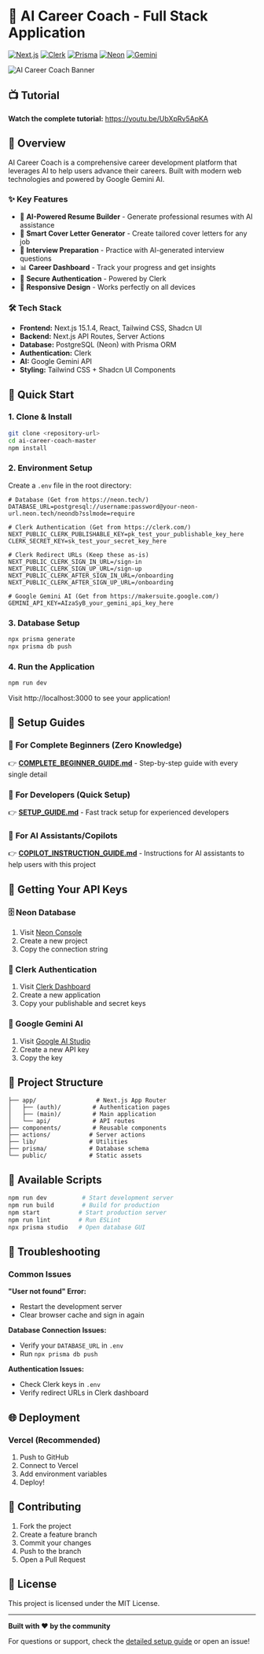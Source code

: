 # 🚀 AI Career Coach - Full Stack Application

[![Next.js](https://img.shields.io/badge/Next.js-15.1.4-black?style=for-the-badge&logo=next.js)](https://nextjs.org/)
[![Clerk](https://img.shields.io/badge/Clerk-Auth-6C47FF?style=for-the-badge&logo=clerk)](https://clerk.com/)
[![Prisma](https://img.shields.io/badge/Prisma-ORM-2D3748?style=for-the-badge&logo=prisma)](https://prisma.io/)
[![Neon](https://img.shields.io/badge/Neon-Database-00E599?style=for-the-badge&logo=postgresql)](https://neon.tech/)
[![Gemini](https://img.shields.io/badge/Google-Gemini_AI-4285F4?style=for-the-badge&logo=google)](https://ai.google.dev/)

![AI Career Coach Banner](https://github.com/user-attachments/assets/eee79242-4056-4d19-b655-2873788979e1)

## 📺 Tutorial
**Watch the complete tutorial:** https://youtu.be/UbXpRv5ApKA

## 🎯 Overview

AI Career Coach is a comprehensive career development platform that leverages AI to help users advance their careers. Built with modern web technologies and powered by Google Gemini AI.

### ✨ Key Features
- 🤖 **AI-Powered Resume Builder** - Generate professional resumes with AI assistance
- 📝 **Smart Cover Letter Generator** - Create tailored cover letters for any job
- 🎤 **Interview Preparation** - Practice with AI-generated interview questions
- 📊 **Career Dashboard** - Track your progress and get insights
- 🔐 **Secure Authentication** - Powered by Clerk
- 📱 **Responsive Design** - Works perfectly on all devices

### 🛠 Tech Stack
- **Frontend:** Next.js 15.1.4, React, Tailwind CSS, Shadcn UI
- **Backend:** Next.js API Routes, Server Actions
- **Database:** PostgreSQL (Neon) with Prisma ORM
- **Authentication:** Clerk
- **AI:** Google Gemini API
- **Styling:** Tailwind CSS + Shadcn UI Components

## 🚀 Quick Start

### 1. Clone & Install
```bash
git clone <repository-url>
cd ai-career-coach-master
npm install
```

### 2. Environment Setup
Create a `.env` file in the root directory:

```env
# Database (Get from https://neon.tech/)
DATABASE_URL=postgresql://username:password@your-neon-url.neon.tech/neondb?sslmode=require

# Clerk Authentication (Get from https://clerk.com/)
NEXT_PUBLIC_CLERK_PUBLISHABLE_KEY=pk_test_your_publishable_key_here
CLERK_SECRET_KEY=sk_test_your_secret_key_here

# Clerk Redirect URLs (Keep these as-is)
NEXT_PUBLIC_CLERK_SIGN_IN_URL=/sign-in
NEXT_PUBLIC_CLERK_SIGN_UP_URL=/sign-up
NEXT_PUBLIC_CLERK_AFTER_SIGN_IN_URL=/onboarding
NEXT_PUBLIC_CLERK_AFTER_SIGN_UP_URL=/onboarding

# Google Gemini AI (Get from https://makersuite.google.com/)
GEMINI_API_KEY=AIzaSyB_your_gemini_api_key_here
```

### 3. Database Setup
```bash
npx prisma generate
npx prisma db push
```

### 4. Run the Application
```bash
npm run dev
```

Visit http://localhost:3000 to see your application!

## 📖 Setup Guides

### 🔰 **For Complete Beginners (Zero Knowledge)**
👉 **[COMPLETE_BEGINNER_GUIDE.md](./COMPLETE_BEGINNER_GUIDE.md)** - Step-by-step guide with every single detail

### 🚀 **For Developers (Quick Setup)**  
👉 **[SETUP_GUIDE.md](./SETUP_GUIDE.md)** - Fast track setup for experienced developers

### 🤖 **For AI Assistants/Copilots**
👉 **[COPILOT_INSTRUCTION_GUIDE.md](./COPILOT_INSTRUCTION_GUIDE.md)** - Instructions for AI assistants to help users with this project

## 🔑 Getting Your API Keys

### 🗄️ Neon Database
1. Visit [Neon Console](https://console.neon.tech/)
2. Create a new project
3. Copy the connection string

### 🔐 Clerk Authentication
1. Visit [Clerk Dashboard](https://dashboard.clerk.com/)
2. Create a new application
3. Copy your publishable and secret keys

### 🤖 Google Gemini AI
1. Visit [Google AI Studio](https://makersuite.google.com/app/apikey)
2. Create a new API key
3. Copy the key

## 📁 Project Structure

```
├── app/                 # Next.js App Router
│   ├── (auth)/         # Authentication pages
│   ├── (main)/         # Main application
│   └── api/            # API routes
├── components/         # Reusable components
├── actions/           # Server actions
├── lib/               # Utilities
├── prisma/            # Database schema
└── public/            # Static assets
```

## 🎯 Available Scripts

```bash
npm run dev          # Start development server
npm run build        # Build for production
npm start           # Start production server
npm run lint        # Run ESLint
npx prisma studio   # Open database GUI
```

## 🔧 Troubleshooting

### Common Issues

**"User not found" Error:**
- Restart the development server
- Clear browser cache and sign in again

**Database Connection Issues:**
- Verify your `DATABASE_URL` in `.env`
- Run `npx prisma db push`

**Authentication Issues:**
- Check Clerk keys in `.env`
- Verify redirect URLs in Clerk dashboard

## 🌐 Deployment

### Vercel (Recommended)
1. Push to GitHub
2. Connect to Vercel
3. Add environment variables
4. Deploy!

## 🤝 Contributing

1. Fork the project
2. Create a feature branch
3. Commit your changes
4. Push to the branch
5. Open a Pull Request

## 📄 License

This project is licensed under the MIT License.

---

**Built with ❤️ by the community**

For questions or support, check the [detailed setup guide](./SETUP_GUIDE.md) or open an issue!
